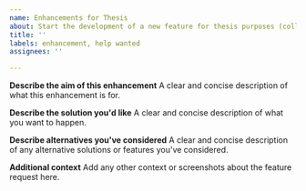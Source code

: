 ```yaml
---
name: Enhancements for Thesis
about: Start the development of a new feature for thesis purposes (collaborators only)
title: ''
labels: enhancement, help wanted
assignees: ''

---
```


**Describe the aim of this enhancement**
A clear and concise description of what this enhancement is for.

**Describe the solution you'd like**
A clear and concise description of what you want to happen.

**Describe alternatives you've considered**
A clear and concise description of any alternative solutions or features you've considered.

**Additional context**
Add any other context or screenshots about the feature request here.
